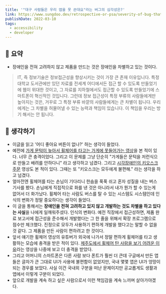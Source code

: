 ```yaml
---
title: '"대구 사람들은 우리 앱을 못 쓴대요"라는 버그의 심각성은?'
link: https://www.sungdoo.dev/retrospective-or-psa/severity-of-bug-that-blocks-people-from-daegue
publishDate: 2022-03-10
tags:
  - accessibility
  - developer
---
```


## 📝 요약

- 장애인을 전혀 고려하지 않고 제품을 만드는 것은 장애인을 차별하고 있는 것이다.

> IT, 즉 정보기술은 정보접근성을 향상시키는 것이 가장 큰 존재 이유입니다. 특정 대학교 도서관에만 있던 자료를 전세계 어디에서든 접근 할 수 있도록 만들었기에 웹이 위대한 것이고, 그 자료를 지하철에서도 접근할 수 있도록 만들었기에 스마트폰이 혁신적인 것입니다. 그런데 정보 접근성이 특정 부류의 사람들에게만 높아지는 것은, 거꾸로 그 특정 부류 바깥의 사람들에게는 큰 차별이 됩니다. 우리에게는 그 차별을 허물어낼 수 있는 능력과 책임이 있습니다. 이 책임을 우리는 방기 해서는 안 됩니다.

## 🤔 생각하기

- 이글을 읽고 '어디 좋아요 버튼이 없나?' 하는 생각이 들었다.
- 예전에 [가게 문턱이 높아서 휠체어를 타고는 가게에 못들어가는 영상](https://youtu.be/iGlRFSyzWwM)을 본 적이 있다. 너무 큰 충격이었다. 그리고 이 문제를 그냥 단순히 "가게들은 문턱을 저런식으로 만들고 배려를 안하다니" 라고 생각하고 넘겼다. 그리고 [시각장애인의 키오스크 주문](https://youtu.be/xH1rAJ-jGWo) 영상도 본 적이 있다. 그때는 또 "키오스크는 모두에게 불편해." 라는 생각을 하고 넘겼다.
- 얼마전엔 휠체어를 타는 손님이 기다리니 한숨을 푹푹 쉬고 혼자 성질을 내는 버스 기사를 봤다. 손님에게 직접적으로 화를 낸 것은 아니라서 내가 뭔가 할 수 있는게 없어서 더 화가났다. 휠체어 타는 사람도 버스를 탈 수 있는 시스템도 시스템인데 인식의 변화가 정말 중요하다는 생각이 들었다.
- 이 글을 통해서는 **장애인을 전혀 고려하고 있지 않고 개발하는 것도 차별을 하고 있다는 사실**을 나에게 일깨워주셨다. 인식의 변화다. 예전 직장에서 접근성하면, 제품 완료 보고서에 접근성을 준수해서 개발했다는 그 한 줄을 위해서 확장 프로그램으로 점수만 체크했다. 진정으로 모두가 사용하기 편하게 개발을 했다고는 말할 수 없을 것 같다. 그 제품을 만든 사람이 편하려고 한 것이다.
- 앞서 얘기한 휠체어 영상의 유튜버가 외국에 나가서 정말 편하게 휠체어를 타고 생활하는 모습에 충격을 받은 적이 있다. [제주도에서 휠체어 탄 사람을 보기 어려운 이유](https://youtu.be/evNg0xJRzF0)라는 영상을 나중에 보고 더 충격을 받았다.
- 그리고 어머니의 스마트폰은 다른 사람 보다 폰트가 훨씬 더 큰데 구글에서 만든 앱들은 글자가 큰 그대로 UI가 사용에 불편함이 없었지만, 국내 몇몇 앱은 UI가 엉망이 되는 경우를 보았다. 사실 이건 국내외 구분을 떠난 문제이지만 공교롭게도 생활과 앱에서 이렇게 구분이 되었다.
- 앞으로 개발을 계속 하고 싶은 사람으로서 이런 책임감을 계속 느끼며 살아가야겠다.
